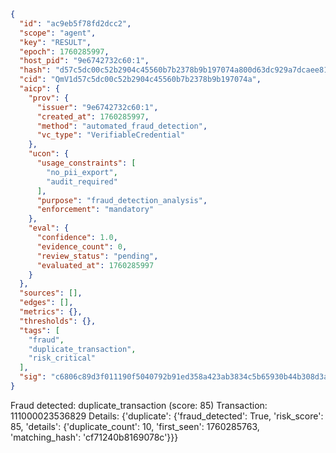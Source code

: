 ```json
{
  "id": "ac9eb5f78fd2dcc2",
  "scope": "agent",
  "key": "RESULT",
  "epoch": 1760285997,
  "host_pid": "9e6742732c60:1",
  "hash": "d57c5dc00c52b2904c45560b7b2378b9b197074a800d63dc929a7dcaee81c16f",
  "cid": "QmV1d57c5dc00c52b2904c45560b7b2378b9b197074a",
  "aicp": {
    "prov": {
      "issuer": "9e6742732c60:1",
      "created_at": 1760285997,
      "method": "automated_fraud_detection",
      "vc_type": "VerifiableCredential"
    },
    "ucon": {
      "usage_constraints": [
        "no_pii_export",
        "audit_required"
      ],
      "purpose": "fraud_detection_analysis",
      "enforcement": "mandatory"
    },
    "eval": {
      "confidence": 1.0,
      "evidence_count": 0,
      "review_status": "pending",
      "evaluated_at": 1760285997
    }
  },
  "sources": [],
  "edges": [],
  "metrics": {},
  "thresholds": {},
  "tags": [
    "fraud",
    "duplicate_transaction",
    "risk_critical"
  ],
  "sig": "c6806c89d3f011190f5040792b91ed358a423ab3834c5b65930b44b308d3ad13"
}
```

Fraud detected: duplicate_transaction (score: 85)
Transaction: 111000023536829
Details: {'duplicate': {'fraud_detected': True, 'risk_score': 85, 'details': {'duplicate_count': 10, 'first_seen': 1760285763, 'matching_hash': 'cf71240b8169078c'}}}